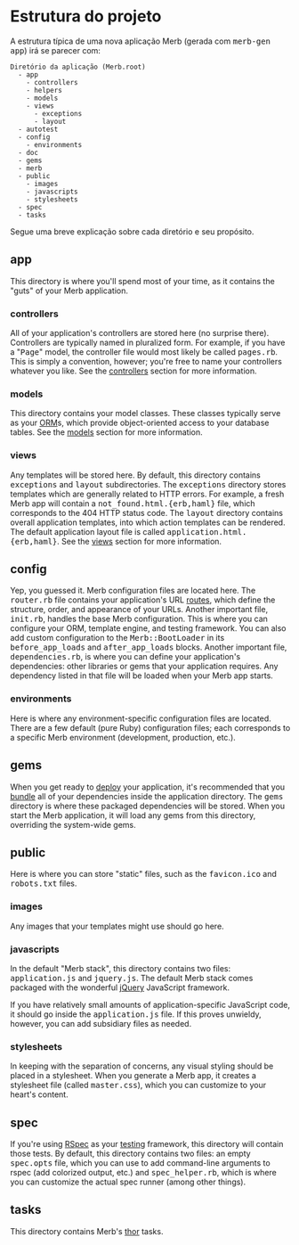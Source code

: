 # Estrutura do projeto
A estrutura típica de uma nova aplicação Merb (gerada com <tt>merb-gen app</tt>)
irá se parecer com:

    Diretório da aplicação (Merb.root)
      - app
        - controllers
        - helpers
        - models
        - views
          - exceptions
          - layout
      - autotest
      - config
        - environments
      - doc
      - gems
      - merb
      - public
        - images
        - javascripts
        - stylesheets
      - spec
      - tasks

Segue uma breve explicação sobre cada diretório e seu propósito.

## app
This directory is where you'll spend most of your time,
as it contains the "guts" of your Merb application.

### controllers
All of your application's controllers are stored here (no surprise there).
Controllers are typically named in pluralized form.
For example, if you have a "<tt>Page</tt>" model,
the controller file would most likely be called <tt>pages.rb</tt>.
This is simply a convention, however;
you're free to name your controllers whatever you like.
See the [controllers][] section for more information.

### models
This directory contains your model classes.
These classes typically serve as your [ORM][]s,
which provide object-oriented access to your database tables.
See the [models][] section for more information.

### views
Any templates will be stored here.
By default, this directory contains <tt>exceptions</tt>
and <tt>layout</tt> subdirectories.
The <tt>exceptions</tt> directory stores templates
which are generally related to HTTP errors.
For example, a fresh Merb app
will contain a <tt>not_found.html.{erb,haml}</tt> file,
which corresponds to the 404 HTTP status code.
The <tt>layout</tt> directory contains overall application templates,
into which action templates can be rendered.
The default application layout file
is called <tt>application.html.{erb,haml}</tt>.
See the [views][] section for more information.

## config
Yep, you guessed it.
Merb configuration files are located here.
The <tt>router.rb</tt> file contains your application's URL [routes][],
which define the structure, order, and appearance of your URLs.
Another important file, <tt>init.rb</tt>, handles the base Merb configuration.
This is where you can configure your ORM, template engine,
and testing framework.
You can also add custom configuration to the <tt>Merb::BootLoader</tt>
in its <tt>before_app_loads</tt> and <tt>after_app_loads</tt> blocks.
Another important file, <tt>dependencies.rb</tt>,
is where you can define your application's dependencies:
other libraries or gems that your application requires.
Any dependency listed in that file will be loaded when your Merb app starts.

### environments
Here is where any environment-specific configuration files are located.
There are a few default (pure Ruby) configuration files;
each corresponds to a specific Merb environment
(development, production, etc.).

## gems
When you get ready to [deploy][] your application,
it's recommended that you [bundle][] all of your dependencies
inside the application directory.
The <tt>gems</tt> directory is where these packaged dependencies
will be stored.
When you start the Merb application,
it will load any gems from this directory, overriding the system-wide gems.

## public
Here is where you can store "static" files,
such as the <tt>favicon.ico</tt> and <tt>robots.txt</tt> files.

### images
Any images that your templates might use should go here.

### javascripts
In the default "Merb stack", this directory contains two files:
<tt>application.js</tt> and <tt>jquery.js</tt>.
The default Merb stack comes packaged
with the wonderful [jQuery][] JavaScript framework.

If you have relatively small amounts of application-specific JavaScript code,
it should go inside the <tt>application.js</tt> file.
If this proves unwieldy, however, you can add subsidiary files as needed.

### stylesheets
In keeping with the separation of concerns,
any visual styling should be placed in a stylesheet.
When you generate a Merb app,
it creates a stylesheet file (called <tt>master.css</tt>),
which you can customize to your heart's content.

## spec
If you're using [RSpec][] as your [testing][] framework,
this directory will contain those tests.
By default, this directory contains two files:
an empty <tt>spec.opts</tt> file,
which you can use to add command-line arguments to rspec
(add colorized output, etc.) and <tt>spec_helper.rb</tt>,
which is where you can customize the actual spec runner (among other things).

## tasks
This directory contains Merb's [thor][] tasks.


[bundle]:           /deployment/bundle
[controllers]:      /getting-started/controllers
[deploy]:           /deployment
[jQuery]:           http://jquery.com/
[models]:           /getting-started/models
[ORM]:              http://en.wikipedia.org/wiki/Object-relational_mapping
[routes]:           /getting-started/router
[RSpec]:            http://rspec.info/
[testing]:          /testing-your-application
[thor]:             http://wiki.merbivore.com/faqs/thor
[views]:            /getting-started/views
